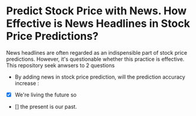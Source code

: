 # Predict Stock Price with News. How Effective is News Headlines in Stock Price Predictions?
News headlines are often regarded as an indispensible part of stock price predictions. However, it's questionable whether this practice is effective. This repository seek anwsers to 2 questions


* By adding news in stock price prediction, will the prediction accuracy increase :

- [X] We're living the future so
- [] the present is our past.
